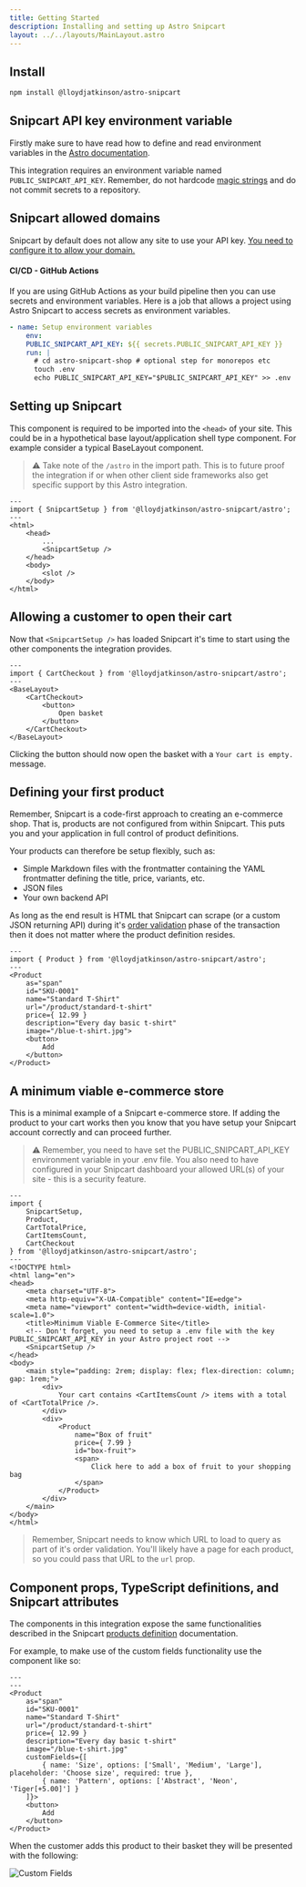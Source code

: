 ```yaml
---
title: Getting Started
description: Installing and setting up Astro Snipcart
layout: ../../layouts/MainLayout.astro
---
```


## Install

```sh
npm install @lloydjatkinson/astro-snipcart
```

## Snipcart API key environment variable

Firstly make sure to have read how to define and read environment variables in the [Astro documentation](https://docs.astro.build/en/guides/environment-variables/).

This integration requires an environment variable named `PUBLIC_SNIPCART_API_KEY`. Remember, do not hardcode [magic strings](https://softwareengineering.stackexchange.com/questions/365339/what-is-wrong-with-magic-strings) and do not commit secrets to a repository.

## Snipcart allowed domains

Snipcart by default does not allow any site to use your API key. [You need to configure it to allow your domain.](https://docs.snipcart.com/v3/dashboard/store-configuration#5-domains--urls)

#### CI/CD - GitHub Actions

If you are using GitHub Actions as your build pipeline then you can use secrets and environment variables. Here is a job that allows a project using Astro Snipcart to access secrets as environment variables.

```yaml
- name: Setup environment variables
    env:
    PUBLIC_SNIPCART_API_KEY: ${{ secrets.PUBLIC_SNIPCART_API_KEY }}
    run: |
      # cd astro-snipcart-shop # optional step for monorepos etc
      touch .env
      echo PUBLIC_SNIPCART_API_KEY="$PUBLIC_SNIPCART_API_KEY" >> .env
```

## Setting up Snipcart

This component is required to be imported into the `<head>` of your site. This could be in a hypothetical base layout/application shell type component. For example consider a typical BaseLayout component.

> ⚠ Take note of the `/astro` in the import path. This is to future proof the integration if or when other client side frameworks also get specific support by this Astro integration.

```astro
---
import { SnipcartSetup } from '@lloydjatkinson/astro-snipcart/astro';
---
<html>
    <head>
        ...
        <SnipcartSetup />
    </head>
    <body>
        <slot />
    </body>
</html>
```

## Allowing a customer to open their cart

Now that `<SnipcartSetup />` has loaded Snipcart it's time to start using the other components the integration provides.

```astro
---
import { CartCheckout } from '@lloydjatkinson/astro-snipcart/astro';
---
<BaseLayout>
    <CartCheckout>
        <button>
            Open basket
        </button>
    </CartCheckout>
</BaseLayout>
```

Clicking the button should now open the basket with a `Your cart is empty.` message.

## Defining your first product

Remember, Snipcart is a code-first approach to creating an e-commerce shop. That is, products are not configured from within Snipcart. This puts you and your application in full control of product definitions.

Your products can therefore be setup flexibly, such as:

 * Simple Markdown files with the frontmatter containing the YAML frontmatter defining the title, price, variants, etc.
 * JSON files
 * Your own backend API 

As long as the end result is HTML that Snipcart can scrape (or a custom JSON returning API) during it's [order validation](https://docs.snipcart.com/v3/setup/order-validation) phase of the transaction then it does not matter where the product definition resides.

```astro
---
import { Product } from '@lloydjatkinson/astro-snipcart/astro';
---
<Product
    as="span"
    id="SKU-0001"
    name="Standard T-Shirt"
    url="/product/standard-t-shirt"
    price={ 12.99 }
    description="Every day basic t-shirt"
    image="/blue-t-shirt.jpg">
    <button>
        Add
    </button>
</Product>
```

## A minimum viable e-commerce store

This is a minimal example of a Snipcart e-commerce store. If adding the product to your cart works then you know that you have setup your Snipcart account correctly and can proceed further.

> ⚠ Remember, you need to have set the PUBLIC_SNIPCART_API_KEY environment variable in your .env file. You also need to have configured in your Snipcart dashboard your allowed URL(s) of your site - this is a security feature.

```astro
---
import {
    SnipcartSetup,
    Product,
    CartTotalPrice,
    CartItemsCount,
    CartCheckout
} from '@lloydjatkinson/astro-snipcart/astro';
---
<!DOCTYPE html>
<html lang="en">
<head>
    <meta charset="UTF-8">
    <meta http-equiv="X-UA-Compatible" content="IE=edge">
    <meta name="viewport" content="width=device-width, initial-scale=1.0">
    <title>Minimum Viable E-Commerce Site</title>
    <!-- Don't forget, you need to setup a .env file with the key PUBLIC_SNIPCART_API_KEY in your Astro project root -->
    <SnipcartSetup />
</head>
<body>
    <main style="padding: 2rem; display: flex; flex-direction: column; gap: 1rem;">
        <div>
            Your cart contains <CartItemsCount /> items with a total of <CartTotalPrice />.
        </div>
        <div>
            <Product
                name="Box of fruit"
                price={ 7.99 }
                id="box-fruit">
                <span>
                    Click here to add a box of fruit to your shopping bag
                </span>
            </Product>
        </div>
    </main>
</body>
</html>
```

> Remember, Snipcart needs to know which URL to load to query as part of it's order validation. You'll likely have a page for each product, so you could pass that URL to the `url` prop.

## Component props, TypeScript definitions, and Snipcart attributes

The components in this integration expose the same functionalities described in the Snipcart [products definition](https://docs.snipcart.com/v3/setup/products) documentation.

For example, to make use of the custom fields functionality use the component like so:

```astro
---
---
<Product
    as="span"
    id="SKU-0001"
    name="Standard T-Shirt"
    url="/product/standard-t-shirt"
    price={ 12.99 }
    description="Every day basic t-shirt"
    image="/blue-t-shirt.jpg"
    customFields={[
        { name: 'Size', options: ['Small', 'Medium', 'Large'], placeholder: 'Choose size', required: true },
        { name: 'Pattern', options: ['Abstract', 'Neon', 'Tiger[+5.00]'] }
    ]}>
    <button>
        Add
    </button>
</Product>
```

When the customer adds this product to their basket they will be presented with the following:

![Custom Fields](/astro-snipcart-custom-fields.png "Custom Fields")